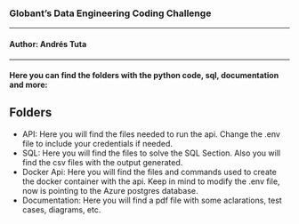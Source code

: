 ### Globant’s Data Engineering Coding Challenge
---
#### Author: Andrés Tuta

---
#### Here you can find the folders with the python code, sql, documentation and more:

## Folders

- API: Here you will find the files needed to run the api. Change the .env file to include your credentials if needed.
- SQL: Here you will find the files to solve the SQL Section. Also you will find the csv files with the output generated.
- Docker Api: Here you will find the files and commands used to create the docker container with the api. Keep in mind to modify the .env file, now is pointing to the Azure postgres database.
- Documentation: Here you will find a pdf file with some aclarations, test cases, diagrams, etc.
